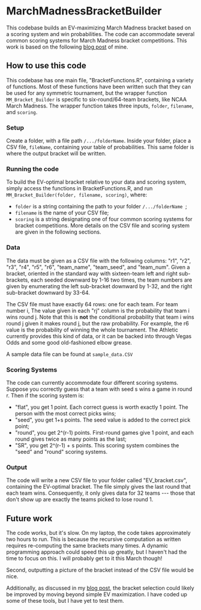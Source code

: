 # MarchMadnessBracketBuilder
This codebase builds an EV-maximizing March Madness bracket based on a scoring system and win probabilities. The code can accommodate several common scoring systems for March Madness bracket competitions. This work is based on the following [blog post](https://machineappreciation.wordpress.com/2022/03/18/march-madness-2022-mathematical-reflections/) of mine.

## How to use this code

This codebase has one main file, "BracketFunctions.R", containing a variety of functions. Most of these functions have been written such that they can be used for any symmetric tournament, but the wrapper function `MM_Bracket_Builder` is specific to six-round/64-team brackets, like NCAA March Madness. The wrapper function takes three inputs, `folder`, `filename`, and `scoring`. 

### Setup

Create a folder, with a file path `/.../folderName`. Inside your folder, place a CSV file, `fileName`, containing your table of probabilities. This same folder is where the output bracket will be written.

### Running the code

To build the EV-optimal bracket relative to your data and scoring system, simply access the functions in BracketFunctions.R, and run `MM_Bracket_Builder(folder, filename, scoring)`, where:
+ `folder` is a string containing the path to your folder `/.../folderName `;
+ `filename` is the name of your CSV file;
+ `scoring` is a string designating one of four common scoring systems for bracket competitions.
More details on the CSV file and scoring system are given in the following sections.

### Data

The data must be given as a CSV file with the following columns: "r1", "r2", "r3", "r4", "r5", "r6", "team_name", "team_seed", and "team_num". Given a bracket, oriented in the standard way with sixteen-team left and right sub-brackets, each seeded downward by 1-16 two times, the team numbers are given by enumerating the left sub-bracket downward by 1-32, and the right sub-bracket downward by 33-64. 

The CSV file must have exactly 64 rows: one for each team. For team number i, The value given in each "rj" column is the probability that team i wins round j. Note that this is **not** the conditional probability that team i wins round j given it makes round j, but the raw probability. For example, the r6 value is the probability of winning the whole tournament. The Athletic currently provides this kind of data, or it can be backed into through Vegas Odds and some good old-fashioned elbow grease. 

A sample data file can be found at `sample_data.CSV`


### Scoring Systems

The code can currently accommodate four different scoring systems. Suppose you correctly guess that a team with seed s wins a game in round r. Then if the scoring system is:
+ "flat", you get 1 point. Each correct guess is worth exactly 1 point. The person with the most correct picks wins;
+ "seed", you get 1+s points. The seed value is added to the correct pick point;
+ "round", you get 2^(r-1) points. First-round games give 1 point, and each round gives twice as many points as the last;
+ "SR", you get 2^(r-1) + s points. This scoring system combines the "seed" and "round" scoring systems.



### Output

The code will write a new CSV file to your folder called "EV_bracket.csv", containing the EV-optimal bracket. The file simply gives the last round that each team wins. Consequently, it only gives data for 32 teams --- those that don't show up are exactly the teams picked to lose round 1. 

## Future work

The code works, but it's slow. On my laptop, the code takes approximately two hours to run. This is because the recursive computation as written requires re-computing the same brackets many times. A dynamic programming approach could speed this up greatly, but I haven't had the time to focus on this. I will probably get to it this March though! 

Second, outputting a picture of the bracket instead of the CSV file would be nice. 

Additionally, as discussed in my [blog post](https://machineappreciation.wordpress.com/2022/03/18/march-madness-2022-mathematical-reflections/), the bracket selection could likely be improved by moving beyond simple EV maximization. I have coded up some of these tools, but I have yet to test them. 


